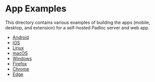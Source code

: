 # App Examples

This directory contains various examples of building the apps (mobile, desktop,
and extension) for a self-hosted Padloc server and web app.

-   [Android](android)
-   [iOS](ios)
-   [Linux](linux)
-   [macOS](macos)
-   [Windows](windows)
-   [Firefox](firefox)
-   [Chrome](chrome)
-   [Edge](edge)
